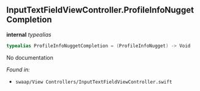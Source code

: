 ## InputTextFieldViewController.ProfileInfoNuggetCompletion

**internal** *typealias*

```swift
typealias ProfileInfoNuggetCompletion = (ProfileInfoNugget) -> Void
```

No documentation



*Found in:*

* `swaap/View Controllers/InputTextFieldViewController.swift`



